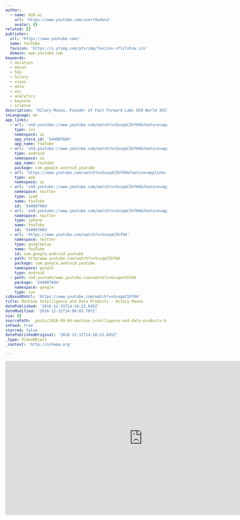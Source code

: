 ```yaml
---
author:
  - name: H2O.ai
    url: 'https://www.youtube.com/user/0xdata'
    avatar: {}
related: []
publisher:
  url: 'https://www.youtube.com/'
  name: YouTube
  favicon: 'https://s.ytimg.com/yts/img/favicon-vflz7uhzw.ico'
  domain: www.youtube.com
keywords:
  - duration
  - mason
  - h2o
  - hilary
  - views
  - data
  - usi
  - analytics
  - keynote
  - science
description: 'Hilary Mason, Founder of Fast Forward Labs H2O World 2015, Day 3'
inLanguage: en
app_links:
  - url: 'vnd.youtube://www.youtube.com/watch?v=SxxqaC5hf04&feature=applinks'
    type: ios
    namespace: ai
    app_store_id: '544007664'
    app_name: YouTube
  - url: 'vnd.youtube://www.youtube.com/watch?v=SxxqaC5hf04&feature=applinks'
    type: android
    namespace: ai
    app_name: YouTube
    package: com.google.android.youtube
  - url: 'https://www.youtube.com/watch?v=SxxqaC5hf04&feature=applinks'
    type: web
    namespace: ai
  - url: 'vnd.youtube://www.youtube.com/watch?v=SxxqaC5hf04&feature=applinks'
    namespace: twitter
    type: ipad
    name: YouTube
    id: '544007664'
  - url: 'vnd.youtube://www.youtube.com/watch?v=SxxqaC5hf04&feature=applinks'
    namespace: twitter
    type: iphone
    name: YouTube
    id: '544007664'
  - url: 'https://www.youtube.com/watch?v=SxxqaC5hf04'
    namespace: twitter
    type: googleplay
    name: YouTube
    id: com.google.android.youtube
  - path: http/www.youtube.com/watch?v=SxxqaC5hf04
    package: com.google.android.youtube
    namespace: google
    type: android
  - path: vnd.youtube/www.youtube.com/watch?v=SxxqaC5hf04
    package: '544007664'
    namespace: google
    type: ios
isBasedOnUrl: 'https://www.youtube.com/watch?v=SxxqaC5hf04'
title: Machine Intelligence and Data Products - Hilary Mason
datePublished: '2016-12-31T14:10:22.845Z'
dateModified: '2016-12-31T14:08:03.707Z'
via: {}
sourcePath: _posts/2016-09-04-machine-intelligence-and-data-products-hilary-mason.md
inFeed: true
starred: false
datePublishedOriginal: '2016-12-31T14:10:22.845Z'
_type: VideoObject
_context: 'http://schema.org'

---
```

<iframe src="https://cdn.embedly.com/widgets/media.html?src=https%3A%2F%2Fwww.youtube.com%2Fembed%2FSxxqaC5hf04%3Ffeature%3Doembed&amp;url=http%3A%2F%2Fwww.youtube.com%2Fwatch%3Fv%3DSxxqaC5hf04&amp;image=https%3A%2F%2Fi.ytimg.com%2Fvi%2FSxxqaC5hf04%2Fhqdefault.jpg&amp;key=b7d04c9b404c499eba89ee7072e1c4f7&amp;type=text%2Fhtml&amp;schema=youtube" width="854" height="480" scrolling="no" frameborder="0" allowfullscreen="" style=""></iframe>